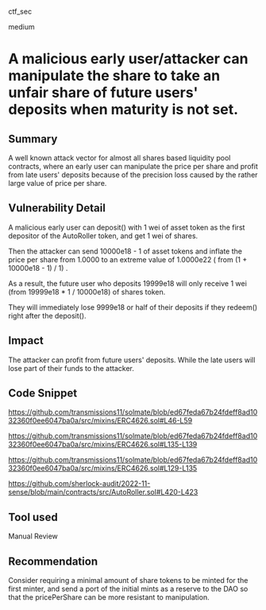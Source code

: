 ctf_sec

medium

# A malicious early user/attacker can manipulate the share to take an unfair share of future users' deposits when maturity is not set.

## Summary

A well known attack vector for almost all shares based liquidity pool contracts, where an early user can manipulate the price per share and profit from late users' deposits because of the precision loss caused by the rather large value of price per share.

## Vulnerability Detail

A malicious early user can deposit() with 1 wei of asset token as the first depositor of the AutoRoller token, and get 1 wei of shares.

Then the attacker can send 10000e18 - 1 of asset tokens and inflate the price per share from 1.0000 to an extreme value of 1.0000e22 ( from (1 + 10000e18 - 1) / 1) .

As a result, the future user who deposits 19999e18 will only receive 1 wei (from 19999e18 * 1 / 10000e18) of shares token.

They will immediately lose 9999e18 or half of their deposits if they redeem() right after the deposit().

## Impact

The attacker can profit from future users' deposits. While the late users will lose part of their funds to the attacker.

## Code Snippet

https://github.com/transmissions11/solmate/blob/ed67feda67b24fdeff8ad1032360f0ee6047ba0a/src/mixins/ERC4626.sol#L46-L59

https://github.com/transmissions11/solmate/blob/ed67feda67b24fdeff8ad1032360f0ee6047ba0a/src/mixins/ERC4626.sol#L135-L139

https://github.com/transmissions11/solmate/blob/ed67feda67b24fdeff8ad1032360f0ee6047ba0a/src/mixins/ERC4626.sol#L129-L135

https://github.com/sherlock-audit/2022-11-sense/blob/main/contracts/src/AutoRoller.sol#L420-L423

## Tool used

Manual Review

## Recommendation

Consider requiring a minimal amount of share tokens to be minted for the first minter, and send a port of the initial mints as a reserve to the DAO so that the pricePerShare can be more resistant to manipulation.
